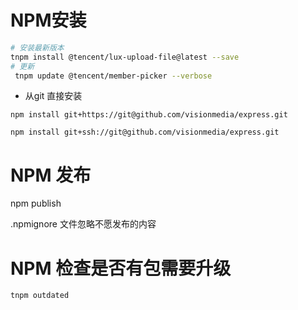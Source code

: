 # NPM安装
```bash
# 安装最新版本
tnpm install @tencent/lux-upload-file@latest --save
# 更新
 tnpm update @tencent/member-picker --verbose
```

- 从git 直接安装
```
npm install git+https://git@github.com/visionmedia/express.git

npm install git+ssh://git@github.com/visionmedia/express.git
```

# NPM 发布
npm publish

.npmignore 文件忽略不愿发布的内容

# NPM 检查是否有包需要升级
```bash
tnpm outdated
```